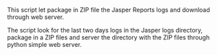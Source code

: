 This script let package in ZIP file the Jasper Reports logs and download through web server.

The script look for the last two days logs in the Jasper logs directory, package in a ZIP files and server the directory with the ZIP files through python simple web server.